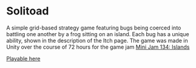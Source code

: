 # Solitoad

A simple grid-based strategy game featuring bugs being coerced into battling one another by a frog sitting on an island. Each bug has a unique ability, shown in the description of the Itch page. The game was made in Unity over the course of 72 hours for the game jam [Mini Jam 134: Islands](https://itch.io/jam/mini-jam-134-islands)

[Playable here](https://gonse.itch.io/solitoad)
